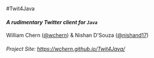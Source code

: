 #Twit4Java

#### *A rudimentary Twitter client for `Java`*

William Chern ([@wchern](https://github.com/wchern)) & Nishan D'Souza ([@nishand17](https://github.com/nishand17))

###### Project Site: https://wchern.github.io/Twit4Java/
